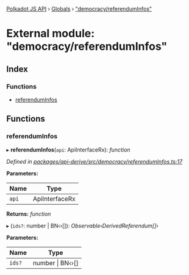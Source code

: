 [Polkadot JS API](../README.md) › [Globals](../globals.md) › ["democracy/referendumInfos"](_democracy_referenduminfos_.md)

# External module: "democracy/referendumInfos"

## Index

### Functions

* [referendumInfos](_democracy_referenduminfos_.md#referenduminfos)

## Functions

###  referendumInfos

▸ **referendumInfos**(`api`: ApiInterfaceRx): *function*

*Defined in [packages/api-derive/src/democracy/referendumInfos.ts:17](https://github.com/polkadot-js/api/blob/9d4b0ea56a/packages/api-derive/src/democracy/referendumInfos.ts#L17)*

**Parameters:**

Name | Type |
------ | ------ |
`api` | ApiInterfaceRx |

**Returns:** *function*

▸ (`ids?`: number | BN‹›[]): *Observable‹DerivedReferendum[]›*

**Parameters:**

Name | Type |
------ | ------ |
`ids?` | number &#124; BN‹›[] |
